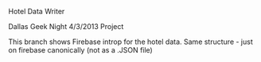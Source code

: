 Hotel Data Writer

Dallas Geek Night 4/3/2013 Project

This branch shows Firebase introp for the hotel data. Same structure - just on firebase canonically (not as a .JSON file)
